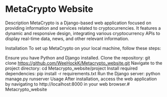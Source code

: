 # MetaCrypto Website
Description
MetaCrypto is a Django-based web application focused on providing information and services related to cryptocurrencies. It features a dynamic and responsive design, integrating various cryptocurrency APIs to display real-time data, news, and other relevant information.

Installation
To set up MetaCrypto on your local machine, follow these steps:

Ensure you have Python and Django installed.
Clone the repository: git clone https://github.com/WeeHockK/Metacrypto_website.git
Navigate to the project directory: cd Metacrypto_website/project
Install required dependencies: pip install -r requirements.txt
Run the Django server: python manage.py runserver
Usage
After installation, access the web application by navigating to http://localhost:8000 in your web browser.# Metacrypto_website
